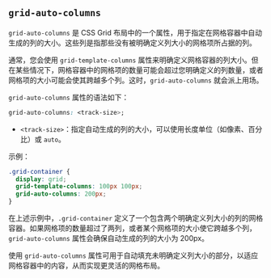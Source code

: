 ## `grid-auto-columns`


`grid-auto-columns` 是 CSS Grid 布局中的一个属性，用于指定在网格容器中自动生成的列的大小。这些列是指那些没有被明确定义列大小的网格项所占据的列。

通常，您会使用 `grid-template-columns` 属性来明确定义网格容器的列大小。但在某些情况下，网格容器中的网格项的数量可能会超过您明确定义的列数量，或者网格项的大小可能会使其跨越多个列。这时，`grid-auto-columns` 就会派上用场。

`grid-auto-columns` 属性的语法如下：

```css
grid-auto-columns: <track-size>;
```

- `<track-size>`：指定自动生成的列的大小，可以使用长度单位（如像素、百分比）或 `auto`。

示例：

```css
.grid-container {
  display: grid;
  grid-template-columns: 100px 100px;
  grid-auto-columns: 200px;
}
```

在上述示例中，`.grid-container` 定义了一个包含两个明确定义列大小的列的网格容器。如果网格项的数量超过了两列，或者某个网格项的大小使它跨越多个列，`grid-auto-columns` 属性会确保自动生成的列的大小为 200px。

使用 `grid-auto-columns` 属性可用于自动填充未明确定义列大小的部分，以适应网格容器中的内容，从而实现更灵活的网格布局。